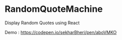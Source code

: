 # RandomQuoteMachine
Display Random Quotes using React

Demo : https://codepen.io/sekharBheri/pen/aboVMKO
